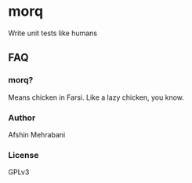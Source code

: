 # morq
Write unit tests like humans

## FAQ

### morq?

Means chicken in Farsi. Like a lazy chicken, you know.

### Author

Afshin Mehrabani

### License

GPLv3
